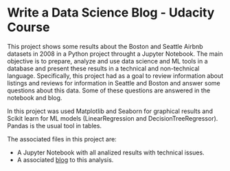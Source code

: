 # Write a Data Science Blog - Udacity Course

This project shows some results about the Boston and Seattle Airbnb datasets in 2008 in a Python project throught a Jupyter Notebook. The main objective is to prepare, analyze and use data science and ML tools in a database and present these results in a technical and non-technical language. Specifically, this project had as a goal to review information about listings and reviews for information in Seattle and Boston and answer some questions about this data. Some of these questions are answered in the notebook and blog.

In this project was used Matplotlib and Seaborn for graphical results and Scikit learn for ML models (LinearRegression and DecisionTreeRegressor). Pandas is the usual tool in tables.

The associated files in this project are:
- A Jupyter Notebook with all analized results with technical issues.
- A associated [blog](#) to this analysis.
